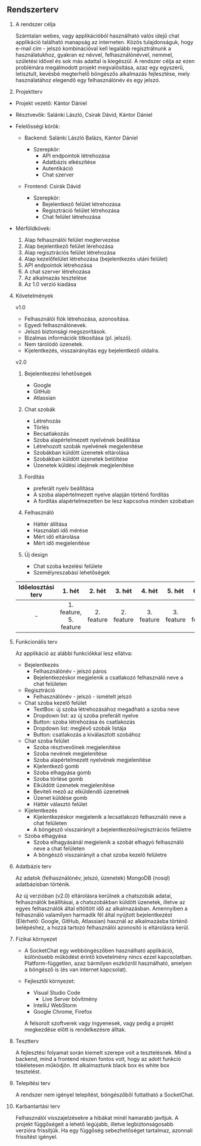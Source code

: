Rendszerterv
---

1. A rendszer célja

    Számtalan webes, vagy applikációból használható valós idejű chat applikáció található manapság az interneten. Közös tulajdonságuk, hogy e-mail cím - jelszó kombinációval kell
    legalább regisztrálnunk a használatukhoz, gyakran ez névvel, felhasználónévvel, nemmel, születési idővel és sok más adattal is kiegészül. A rendszer célja az ezen problémára megálmodott projekt megvalósítása, azaz egy egyszerű, letisztult, kevésbé megterhelő
    böngészős alkalmazás fejlesztése, mely használatához elegendő egy felhasználónév és egy jelszó.

2. Projektterv
  
  - Projekt vezető: Kántor Dániel
  
  - Résztvevők: Salánki László, Csirak Dávid, Kántor Dániel
  
  - Felelősségi körök:
    
    - Backend: Salánki László Balázs, Kántor Dániel
      - Szerepkör: 
        - API endpointok létrehozása
        - Adatbázis elkészítése
        - Autentikáció
        - Chat szerver
    
    - Frontend: Csirák Dávid
      - Szerepkör: 
        - Bejelentkező felület létrehozása
        - Regisztráció felület létrehozása
        - Chat felület létrehozása

  - Mérföldkövek:
    1. Alap felhasználói felület megtervezése
    2. Alap bejelentkező felület lérehozása
    3. Alap regisztrációs felület létrehozása
    4. Alap kezelőfelület létrehozása (bejelentkezés utáni felület)
    5. API endpointok létrehozása
    6. A chat szerver létrehozása
    7. Az alkalmazás tesztelése
    8. Az 1.0 verzió kiadása
  
4. Követelmények

    v1.0
    - Felhasználói fiók létrehozása, azonosítása.
    - Egyedi felhasználónevek.
    - Jelszó biztonsági megszorítások.
    - Bizalmas információk titkosítása (pl. jelszó).
    - Nem tárolódó üzenetek.
    - Kijelentkezés, visszairányítás egy bejelentkező oldalra.

    v2.0
    1. Bejelentkezési lehetőségek
        - Google
        - GitHub
        - Atlassian

    2. Chat szobák
        - Létrehozás
        - Törlés
        - Becsatlakozás
        - Szoba alapértelmezett nyelvének beállítása
        - Létrehozott szobák nyelvének megjelenítése
        - Szobákban küldött üzenetek eltárolása
        - Szobákban küldött üzenetek betöltése
        - Üzenetek küldési idejének megjelenítése

    3. Fordítás
        - preferált nyelv beállítása
        - A szoba alapértelmezett nyelve alapján történő fordítás
        - A fordítás alapértelmezetten be lesz kapcsolva minden szobaban

    4. Felhasználó
        - Háttér állítása
        - Használati idő mérése
        - Mért idő eltárolása
        - Mért idő megjelenítése

    5. Új design
        - Chat szoba kezelési felülete
        - Személyreszabási lehetőségek

    | Időelosztási terv | 1. hét | 2. hét | 3. hét | 4. hét | 5. hét | 6. hét | 7. hét | 8. hét |
    | :---: | :---: | :---: | :---: | :---: | :---: | :---: | :---: | :---: |
    | - | 1. feature, 5. feature | 2. feature | 2. feature | 3. feature | 3. feature | 4. feature | tesztelés | bemutatás |

5. Funkcionális terv

    Az applikáció az alábbi funkciókkal lesz ellátva:
      - Bejelentkezés
        - Felhasználónév - jelszó páros
        - Bejelentkezéskor megjelenik a csatlakozó felhasználó neve a chat felületen
      - Regisztráció
        - Felhasználónév - jelszó - ismételt jelszó 
      - Chat szoba kezelő felület
        - TextBox: új szoba létrehozásához megadható a szoba neve
        - Dropdown list: az új szoba preferált nyelve
        - Button: szoba létrehozása és csatlakozás
        - Dropdown list: meglévő szobák listája
        - Button: csatlakozás a kiválasztott szobához
      - Chat szoba felület
        - Szoba résztvevőinek megjelenítése
        - Szoba nevének megjelenítése
        - Szoba alapértelmezett nyelvének megjelenítése
        - Kijelentkező gomb
        - Szoba elhagyása gomb
        - Szoba törlése gomb
        - Elküldött üzenetek megjelenítése
        - Beviteli mező az elküldendő üzenetnek
        - Üzenet küldése gomb
        - Háttér választó felület
      - Kijelentkezés
        - Kijelentkezéskor megjelenik a lecsatlakozó felhasználó neve a chat felületen
        - A böngésző visszairányít a bejelentkezési/regisztrációs felületre
      - Szoba elhagyása
        - Szoba elhagyásánál megjelenik a szobát elhagyó felhasználó neve a chat felületen
        - A böngésző visszairányít a chat szoba kezelő felületre

9. Adatbázis terv

    Az adatok (felhasználónév, jelszó, üzenetek) MongoDB (nosql) adatbázisban történik.
    
    Az új verzióban (v2.0) eltárolásra kerülnek a chatszobák adatai, felhasználók beállításai, a chatszobákban küldött üzenetek, illetve az egyes felhasználók által eltöltött idő az alkalmazásban. Amennyiben a felhasználó valamilyen harmadik fél által nyújtott bejelentkezést (Elérhető: Google, GitHub, Atlassian) használ az alkalmazásba történő belépéshez, a hozzá tartozó felhasználói azonosító is eltárolásra kerül.

10. Fizikai környezet

    - A SocketChat egy webböngészőben használható applikáció, különösebb működést érintő követelmény nincs ezzel kapcsolatban. Platform-független, azaz bármilyen eszközről használható, amelyen a böngésző is (és van internet kapcsolat).
    - Fejlesztői környezet:
      - Visual Studio Code
        - Live Server bővítmény
      - IntelliJ WebStorm
      - Google Chrome, Firefox 
      
      A felsorolt szoftverek vagy ingyenesek, vagy pedig a projekt megkezdése előtt is rendelkezésre álltak. 

11. Tesztterv

    A fejlesztési folyamat során kiemelt szerepe volt a tesztelésnek. Mind a backend, mind a frontend részen fontos volt, hogy az adott funkció tökéletesen működjön. Itt alkalmaztunk black box és white box tesztelést.

12. Telepítési terv

    A rendszer nem igényel telepítést, böngészőből futtatható a SocketChat.

13. Karbantartási terv
  
    Felhasználói visszajelzésekre a hibákat minél hamarabb javítjuk. A projekt függőségeit a lehető legújabb, illetve legbiztonságosabb verzióra frissítjük. Ha egy függőség sebezhetőséget tartalmaz, azonnali frissítést igényel.
  
